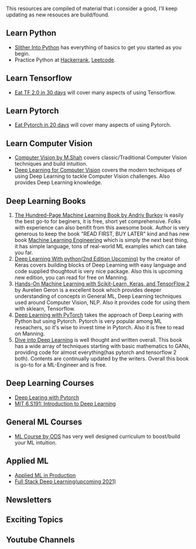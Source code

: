 This resources are compiled of material that i consider a good, I'll keep updating as new resouces are build/found.
## Learn Python
* [Slither Into Python](https://www.slitherintopython.com/) has everything of basics to get you started as you begin.
* Practice Python at [Hackerrank](https://www.hackerrank.com/), [Leetcode](https://leetcode.com/).

## Learn Tensorflow
* [Eat TF 2.0 in 30 days](https://github.com/lyhue1991/eat_tensorflow2_in_30_days?s=03) will cover many aspects of using Tensorflow.

## Learn Pytorch
* [Eat Pytorch in 20 days](https://github.com/lyhue1991/eat_pytorch_in_20_days) will cover many aspects of using Pytorch.

## Learn Computer Vision
* [Computer Vision by M.Shah](https://www.youtube.com/playlist?list=PLd3hlSJsX_ImKP68wfKZJVIPTd8Ie5u-9) covers classic/Traditional Computer Vision techniques and build intuition.
* [Deep Learning for Computer Vision](https://www.youtube.com/playlist?list=PL5-TkQAfAZFbzxjBHtzdVCWE0Zbhomg7r) covers the modern techniques of using Deep Learning to tackle Computer Vision challenges. Also provides Deep Learning knowledge.

## Deep Learning Books
1. [The Hundred-Page Machine Learning Book by Andriy Burkov](http://themlbook.com/) is easily the best go-to for beginers, it is free, short yet comprehensive. Folks with experience can also benifit from this awesome book. Author is very generous to keep the book "READ FIRST, BUY LATER" kind and has new book [Machine Learning Engineering](http://www.mlebook.com/wiki/doku.php) which is simply the next best thing, it has simple language, tons of real-world ML examples which can take you far.
2. [Deep Learning With python(2nd Edition Upcoming)](https://www.manning.com/books/deep-learning-with-python-second-edition) by the creator of Keras covers building blocks of Deep Learning with easy language and code supplied thoughtout is very nice package. Also this is upcoming new edition, you can read for free on Manning.
3. [Hands-On Machine Learning with Scikit-Learn, Keras, and TensorFlow 2](https://www.amazon.in/Hands-Machine-Learning-Scikit-Learn-TensorFlow-dp-1492032646/dp/1492032646/ref=dp_ob_title_bk) by Aurelien Geron is a excellent book which provides deeper understanding of concepts in General ML, Deep Learning techniques used around Computer Vision, NLP. Also it provides code for using them with sklearn, Tensorflow.
4. [Deep Learning with PyTorch](https://www.manning.com/books/deep-learning-with-pytorch) takes the approach of Deep Learing with Python but using Pytorch. Pytorch is very popular among ML reseachers, so it's wise to invest time in Pytorch. Also it is free to read on Manning.
5. [Dive into Deep Learning](https://d2l.ai/) is well thought and written overall. This book has a wide array of techniques starting with basic mathematics to GANs, providing code for almost everything(has pytorch and tensorflow 2 both). Contents are continually updated by the writers. Overall this book is go-to for a ML-Engineer and is free.

## Deep Learning Courses
* [Deep Learing with Pytorch](https://youtube.com/playlist?list=PLLHTzKZzVU9eaEyErdV26ikyolxOsz6mq)
* [MIT 6.S191: Introduction to Deep Learning](https://youtube.com/playlist?list=PLtBw6njQRU-rwp5__7C0oIVt26ZgjG9NI)


## General ML Courses
* [ML Course by ODS](https://mlcourse.ai/) has very well designed curriculum to boost/build your ML intuition.

## Applied ML
* [Applied ML in Production](https://madewithml.com/courses/applied-ml/)
* [Full Stack Deep Learning(upcoming 2021)](https://fullstackdeeplearning.com/)

## Newsletters

## Exciting Topics

## Youtube Channels

